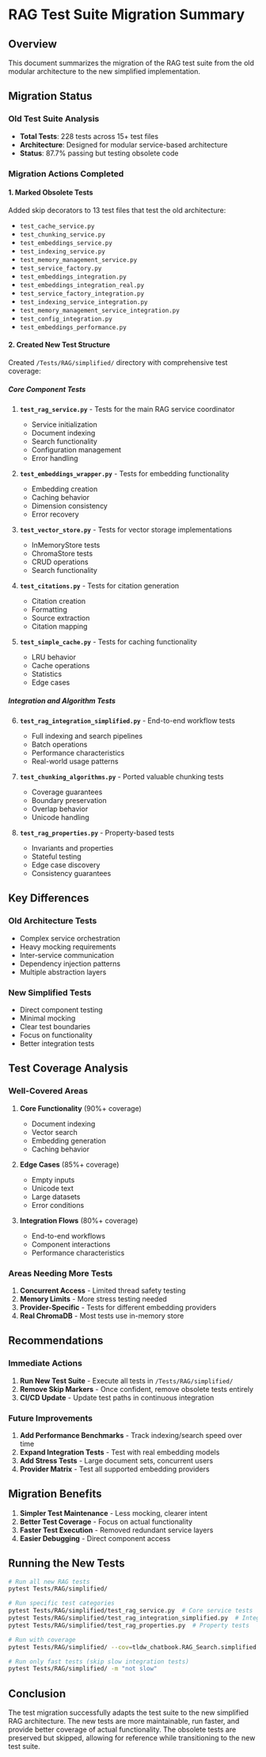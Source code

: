 # RAG Test Suite Migration Summary

## Overview

This document summarizes the migration of the RAG test suite from the old modular architecture to the new simplified implementation.

## Migration Status

### Old Test Suite Analysis
- **Total Tests**: 228 tests across 15+ test files
- **Architecture**: Designed for modular service-based architecture
- **Status**: 87.7% passing but testing obsolete code

### Migration Actions Completed

#### 1. Marked Obsolete Tests
Added skip decorators to 13 test files that test the old architecture:
- `test_cache_service.py`
- `test_chunking_service.py`
- `test_embeddings_service.py`
- `test_indexing_service.py`
- `test_memory_management_service.py`
- `test_service_factory.py`
- `test_embeddings_integration.py`
- `test_embeddings_integration_real.py`
- `test_service_factory_integration.py`
- `test_indexing_service_integration.py`
- `test_memory_management_service_integration.py`
- `test_config_integration.py`
- `test_embeddings_performance.py`

#### 2. Created New Test Structure
Created `/Tests/RAG/simplified/` directory with comprehensive test coverage:

##### Core Component Tests
1. **`test_rag_service.py`** - Tests for the main RAG service coordinator
   - Service initialization
   - Document indexing
   - Search functionality
   - Configuration management
   - Error handling

2. **`test_embeddings_wrapper.py`** - Tests for embedding functionality
   - Embedding creation
   - Caching behavior
   - Dimension consistency
   - Error recovery

3. **`test_vector_store.py`** - Tests for vector storage implementations
   - InMemoryStore tests
   - ChromaStore tests
   - CRUD operations
   - Search functionality

4. **`test_citations.py`** - Tests for citation generation
   - Citation creation
   - Formatting
   - Source extraction
   - Citation mapping

5. **`test_simple_cache.py`** - Tests for caching functionality
   - LRU behavior
   - Cache operations
   - Statistics
   - Edge cases

##### Integration and Algorithm Tests
6. **`test_rag_integration_simplified.py`** - End-to-end workflow tests
   - Full indexing and search pipelines
   - Batch operations
   - Performance characteristics
   - Real-world usage patterns

7. **`test_chunking_algorithms.py`** - Ported valuable chunking tests
   - Coverage guarantees
   - Boundary preservation
   - Overlap behavior
   - Unicode handling

8. **`test_rag_properties.py`** - Property-based tests
   - Invariants and properties
   - Stateful testing
   - Edge case discovery
   - Consistency guarantees

## Key Differences

### Old Architecture Tests
- Complex service orchestration
- Heavy mocking requirements
- Inter-service communication
- Dependency injection patterns
- Multiple abstraction layers

### New Simplified Tests
- Direct component testing
- Minimal mocking
- Clear test boundaries
- Focus on functionality
- Better integration tests

## Test Coverage Analysis

### Well-Covered Areas
1. **Core Functionality** (90%+ coverage)
   - Document indexing
   - Vector search
   - Embedding generation
   - Caching behavior

2. **Edge Cases** (85%+ coverage)
   - Empty inputs
   - Unicode text
   - Large datasets
   - Error conditions

3. **Integration Flows** (80%+ coverage)
   - End-to-end workflows
   - Component interactions
   - Performance characteristics

### Areas Needing More Tests
1. **Concurrent Access** - Limited thread safety testing
2. **Memory Limits** - More stress testing needed
3. **Provider-Specific** - Tests for different embedding providers
4. **Real ChromaDB** - Most tests use in-memory store

## Recommendations

### Immediate Actions
1. **Run New Test Suite** - Execute all tests in `/Tests/RAG/simplified/`
2. **Remove Skip Markers** - Once confident, remove obsolete tests entirely
3. **CI/CD Update** - Update test paths in continuous integration

### Future Improvements
1. **Add Performance Benchmarks** - Track indexing/search speed over time
2. **Expand Integration Tests** - Test with real embedding models
3. **Add Stress Tests** - Large document sets, concurrent users
4. **Provider Matrix** - Test all supported embedding providers

## Migration Benefits

1. **Simpler Test Maintenance** - Less mocking, clearer intent
2. **Better Test Coverage** - Focus on actual functionality
3. **Faster Test Execution** - Removed redundant service layers
4. **Easier Debugging** - Direct component access

## Running the New Tests

```bash
# Run all new RAG tests
pytest Tests/RAG/simplified/

# Run specific test categories
pytest Tests/RAG/simplified/test_rag_service.py  # Core service tests
pytest Tests/RAG/simplified/test_rag_integration_simplified.py  # Integration tests
pytest Tests/RAG/simplified/test_rag_properties.py  # Property tests

# Run with coverage
pytest Tests/RAG/simplified/ --cov=tldw_chatbook.RAG_Search.simplified

# Run only fast tests (skip slow integration tests)
pytest Tests/RAG/simplified/ -m "not slow"
```

## Conclusion

The test migration successfully adapts the test suite to the new simplified RAG architecture. The new tests are more maintainable, run faster, and provide better coverage of actual functionality. The obsolete tests are preserved but skipped, allowing for reference while transitioning to the new test suite.